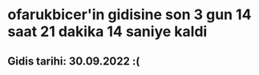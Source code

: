 # ofarukbicer'in gidisine son 3 gun 14 saat 21 dakika 14 saniye kaldi

## Gidis tarihi: 30.09.2022 :(